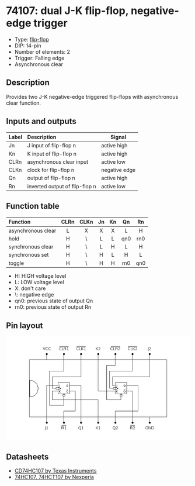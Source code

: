 # 74107: dual J-K flip-flop, negative-edge trigger

- Type: [flip-flop](flip_flops.md)
- DIP: 14-pin
- Number of elements: 2
- Trigger: Falling edge
- Asynchronous clear

## Description

Provides two J-K negative-edge triggered flip-flops with asynchronous clear function.

## Inputs and outputs

| Label | Description                    | Signal        |
|:----- |:------------------------------ | ------------- |
| Jn    | J input of flip-flop n         | active high   |
| Kn    | K input of flip-flop n         | active high   |
| CLRn  | asynchronous clear input       | active low    |
| CLKn  | clock for flip-flop n          | negative edge |
| Qn    | output of flip-flop n          | active high   |
| Rn    | inverted output of flip-flop n | active low    |

## Function table

| Function           | CLRn | CLKn | Jn  | Kn  | Qn  | Rn  |
|:------------------ |:----:|:----:|:---:|:---:|:---:|:---:|
| asynchronous clear |  L   |  X   |  X  |  X  |  L  |  H  |
| hold               |  H   |  \\  |  L  |  L  | qn0 | rn0 |
| synchronous clear  |  H   |  \\  |  L  |  H  |  L  |  H  |
| synchronous set    |  H   |  \\  |  H  |  L  |  H  |  L  |
| toggle             |  H   |  \\  |  H  |  H  | rn0 | qn0 |

- H: HIGH voltage level
- L: LOW voltage level
- X: don't care
- \\: negative edge
- qn0: previous state of output Qn
- rn0: previous state of output Rn

## Pin layout

![](../dia/74107-dip.png)

## Datasheets

- [CD74HC107 by Texas Instruments](http://www.ti.com/lit/gpn/cd74hc107)
- [74HC107, 74HCT107 by Nexperia](https://assets.nexperia.com/documents/data-sheet/74HC_HCT107.pdf)
